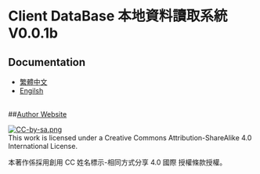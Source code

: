 # Client DataBase 本地資料讀取系統 V0.0.1b

## Documentation
+ [繁體中文](https://github.com/k79k06k02k/ClientDataBase/blob/master/Documentation/zh-tw/zh-tw.md)
+ [Engilsh](https://github.com/k79k06k02k/ClientDataBase/blob/master/Documentation/en/en.md)
<br><br>

##[Author Website](http://k79k06k02k.com/blog)<br>

[![CC-by-sa.png](https://i.creativecommons.org/l/by-sa/4.0/88x31.png)](http://creativecommons.org/licenses/by-sa/4.0/)<br>
This work is licensed under a Creative Commons Attribution-ShareAlike 4.0 International License.

本著作係採用創用 CC 姓名標示-相同方式分享 4.0 國際 授權條款授權。

